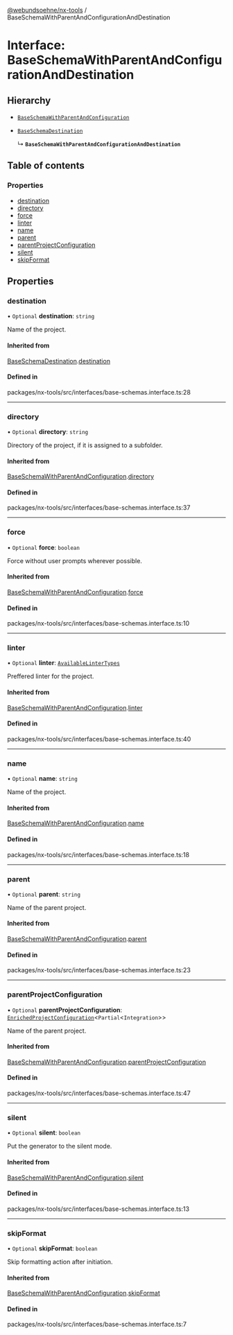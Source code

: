 [@webundsoehne/nx-tools](../README.md) / BaseSchemaWithParentAndConfigurationAndDestination

# Interface: BaseSchemaWithParentAndConfigurationAndDestination

## Hierarchy

- [`BaseSchemaWithParentAndConfiguration`](BaseSchemaWithParentAndConfiguration.md)

- [`BaseSchemaDestination`](BaseSchemaDestination.md)

  ↳ **`BaseSchemaWithParentAndConfigurationAndDestination`**

## Table of contents

### Properties

- [destination](BaseSchemaWithParentAndConfigurationAndDestination.md#destination)
- [directory](BaseSchemaWithParentAndConfigurationAndDestination.md#directory)
- [force](BaseSchemaWithParentAndConfigurationAndDestination.md#force)
- [linter](BaseSchemaWithParentAndConfigurationAndDestination.md#linter)
- [name](BaseSchemaWithParentAndConfigurationAndDestination.md#name)
- [parent](BaseSchemaWithParentAndConfigurationAndDestination.md#parent)
- [parentProjectConfiguration](BaseSchemaWithParentAndConfigurationAndDestination.md#parentprojectconfiguration)
- [silent](BaseSchemaWithParentAndConfigurationAndDestination.md#silent)
- [skipFormat](BaseSchemaWithParentAndConfigurationAndDestination.md#skipformat)

## Properties

### destination

• `Optional` **destination**: `string`

Name of the project.

#### Inherited from

[BaseSchemaDestination](BaseSchemaDestination.md).[destination](BaseSchemaDestination.md#destination)

#### Defined in

packages/nx-tools/src/interfaces/base-schemas.interface.ts:28

___

### directory

• `Optional` **directory**: `string`

Directory of the project, if it is assigned to a subfolder.

#### Inherited from

[BaseSchemaWithParentAndConfiguration](BaseSchemaWithParentAndConfiguration.md).[directory](BaseSchemaWithParentAndConfiguration.md#directory)

#### Defined in

packages/nx-tools/src/interfaces/base-schemas.interface.ts:37

___

### force

• `Optional` **force**: `boolean`

Force without user prompts wherever possible.

#### Inherited from

[BaseSchemaWithParentAndConfiguration](BaseSchemaWithParentAndConfiguration.md).[force](BaseSchemaWithParentAndConfiguration.md#force)

#### Defined in

packages/nx-tools/src/interfaces/base-schemas.interface.ts:10

___

### linter

• `Optional` **linter**: [`AvailableLinterTypes`](../enums/AvailableLinterTypes.md)

Preffered linter for the project.

#### Inherited from

[BaseSchemaWithParentAndConfiguration](BaseSchemaWithParentAndConfiguration.md).[linter](BaseSchemaWithParentAndConfiguration.md#linter)

#### Defined in

packages/nx-tools/src/interfaces/base-schemas.interface.ts:40

___

### name

• `Optional` **name**: `string`

Name of the project.

#### Inherited from

[BaseSchemaWithParentAndConfiguration](BaseSchemaWithParentAndConfiguration.md).[name](BaseSchemaWithParentAndConfiguration.md#name)

#### Defined in

packages/nx-tools/src/interfaces/base-schemas.interface.ts:18

___

### parent

• `Optional` **parent**: `string`

Name of the parent project.

#### Inherited from

[BaseSchemaWithParentAndConfiguration](BaseSchemaWithParentAndConfiguration.md).[parent](BaseSchemaWithParentAndConfiguration.md#parent)

#### Defined in

packages/nx-tools/src/interfaces/base-schemas.interface.ts:23

___

### parentProjectConfiguration

• `Optional` **parentProjectConfiguration**: [`EnrichedProjectConfiguration`](EnrichedProjectConfiguration.md)<`Partial`<`Integration`\>\>

Name of the parent project.

#### Inherited from

[BaseSchemaWithParentAndConfiguration](BaseSchemaWithParentAndConfiguration.md).[parentProjectConfiguration](BaseSchemaWithParentAndConfiguration.md#parentprojectconfiguration)

#### Defined in

packages/nx-tools/src/interfaces/base-schemas.interface.ts:47

___

### silent

• `Optional` **silent**: `boolean`

Put the generator to the silent mode.

#### Inherited from

[BaseSchemaWithParentAndConfiguration](BaseSchemaWithParentAndConfiguration.md).[silent](BaseSchemaWithParentAndConfiguration.md#silent)

#### Defined in

packages/nx-tools/src/interfaces/base-schemas.interface.ts:13

___

### skipFormat

• `Optional` **skipFormat**: `boolean`

Skip formatting action after initiation.

#### Inherited from

[BaseSchemaWithParentAndConfiguration](BaseSchemaWithParentAndConfiguration.md).[skipFormat](BaseSchemaWithParentAndConfiguration.md#skipformat)

#### Defined in

packages/nx-tools/src/interfaces/base-schemas.interface.ts:7
